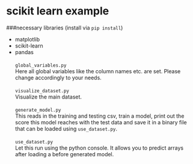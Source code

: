 # scikit learn example
###necessary libraries
(install via `pip install`)
- matplotlib
- scikit-learn
- pandas
<br><br>
`global_variables.py`<br>
Here all global variables like the column names etc. are set. Please change accordingly to your needs.
<br><br>
`visualize_dataset.py`<br>
Visualize the main dataset.
<br><br>
`generate_model.py`<br>
This reads in the training and testing csv, train a model, print out the score this model reaches with the test data and save it in a binary file that can be loaded using `use_dataset.py`.
<br><br>
`use_dataset.py`<br>
Let this run using the python console. It allows you to predict arrays after loading a before generated model.
